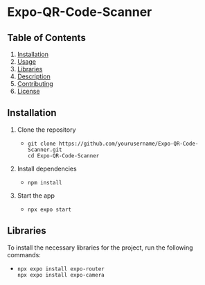 # Expo-QR-Code-Scanner

## Table of Contents

1. [Installation](#installation)
2. [Usage](#usage)
3. [Libraries](#libraries)
4. [Description](#description)
5. [Contributing](#contributing)
6. [License](#license)

## Installation

1. Clone the repository

   - ```
     git clone https://github.com/yourusername/Expo-QR-Code-Scanner.git
     cd Expo-QR-Code-Scanner
     ```

2. Install dependencies

   - ```
     npm install
     ```

3. Start the app

   - ```
     npx expo start
     ```

## Libraries

To install the necessary libraries for the project, run the following commands:

- ```
  npx expo install expo-router
  npx expo install expo-camera

